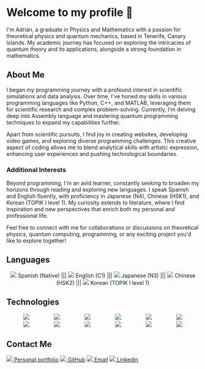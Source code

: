 # Welcome to my profile 🔭

I'm Adrián, a graduate in Physics and Mathematics with a passion for theoretical physics and quantum mechanics, based in Tenerife, Canary Islands. My academic journey has focused on exploring the intricacies of quantum theory and its applications, alongside a strong foundation in mathematics.

## About Me

I began my programming journey with a profound interest in scientific simulations and data analysis. Over time, I've honed my skills in various programming languages like Python, C++, and MATLAB, leveraging them for scientific research and complex problem-solving. Currently, I'm delving deep into Assembly language and mastering quantum programming techniques to expand my capabilities further.

Apart from scientific pursuits, I find joy in creating websites, developing video games, and exploring diverse programming challenges. This creative aspect of coding allows me to blend analytical skills with artistic expression, enhancing user experiences and pushing technological boundaries.

### Additional Interests

Beyond programming, I'm an avid learner, constantly seeking to broaden my horizons through reading and exploring new languages. I speak Spanish and English fluently, with proficiency in Japanese (N4), Chinese (HSK1), and Korean (TOPIK I level 1). My curiosity extends to literature, where I find inspiration and new perspectives that enrich both my personal and professional life.

Feel free to connect with me for collaborations or discussions on theoretical physics, quantum computing, programming, or any exciting project you'd like to explore together!



## Languages
<p align="center">
<img src="https://img.icons8.com/color/20/000000/spain2-circular.png"/> Spanish (Native)  |||
<img src="https://img.icons8.com/color/20/000000/great-britain-circular.png"/> English (C1)  |||
<img src="https://img.icons8.com/color/20/000000/japan-circular.png"/> Japanese (N3)   |||
<img src="https://img.icons8.com/color/20/000000/china-circular.png"/> Chinese (HSK2)   |||
<img src="https://img.icons8.com/color/20/000000/south-korea-circular.png"/> Korean (TOPIK I level 1) 
</p>



## Technologies

<div align="center">
  
[<img src="https://img.icons8.com/color/48/000000/html-5.png" style="margin: 0 30px;"/>](https://developer.mozilla.org/en-US/docs/Web/HTML)
[<img src="https://img.icons8.com/color/48/000000/css3.png" style="margin: 0 30px;"/>](https://developer.mozilla.org/en-US/docs/Web/CSS)
[<img src="https://img.icons8.com/color/48/000000/javascript.png" style="margin: 0 30px;"/>](https://developer.mozilla.org/en-US/docs/Web/JavaScript)
[<img src="https://img.icons8.com/color/48/000000/mysql-logo.png" style="margin: 0 30px;"/>](https://www.mysql.com/)
[<img src="https://img.icons8.com/color/48/000000/python.png" style="margin: 0 30px;"/>](https://www.python.org/)
[<img src="https://img.icons8.com/color/48/000000/matlab.png" style="margin: 0 30px;"/>](https://www.mathworks.com/products/matlab.html)
[<img src="https://img.icons8.com/color/48/000000/c-programming.png" style="margin: 0 30px;"/>](https://en.wikipedia.org/wiki/C_(programming_language))
[<img src="https://img.icons8.com/color/48/000000/c-plus-plus-logo.png" style="margin: 0 30px;"/>](https://www.cplusplus.com/)
[<img src="https://img.icons8.com/color/48/000000/c-sharp-logo.png" style="margin: 0 30px;"/>](https://dotnet.microsoft.com/languages/csharp)
[<img src="https://img.icons8.com/color/48/000000/lua-language.png" style="margin: 0 30px;"/>](https://www.lua.org/)
[<img src="https://img.icons8.com/color/48/000000/vue-js.png" style="margin: 0 30px;"/>](https://vuejs.org/)
[<img src="https://img.icons8.com/color/48/000000/assembly.png" style="margin: 0 30px;"/>](https://en.wikipedia.org/wiki/Assembly_language)

</div>


## Contact Me

[<img src="https://img.icons8.com/color/20/000000/link.png"/> Personal portfolio](https://adrianrguez314.github.io/)  [<img src="https://img.icons8.com/color/20/000000/github--v1.png"/> GitHub](https://github.com/adrianrguez314)  [<img src="https://img.icons8.com/color/20/000000/email.png"/> Email](mailto:adrianrguez314@outlook.com)  [<img src="https://img.icons8.com/color/20/000000/linkedin.png"/> Linkedin](https://linkedin.com/in/adrianrguez296)


